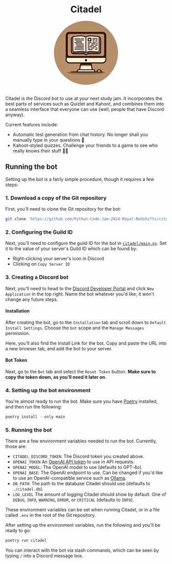 <div align="center">
    <h1>Citadel</h1>
    <img src ="/citadel.png" alt="Citadel profile image" height="200em">
</div>
<br>

Citadel is *the* Discord bot to use at your next study jam. It incorporates the best parts of services such as Quizlet and Kahoot, and combines them into a seamless interface that everyone can use (well, people that have Discord anyway).

Current features include:
- Automatic test generation from chat history. No longer shall you manually type in your questions 🥳
- Kahoot-styled quizzes. Challenge your friends to a game to see who really knows their stuff 🧑‍💻

## Running the bot
Setting up the bot is a fairly simple procedure, though it requires a few steps:

### 1. Download a copy of the Git repository
First, you'll need to clone the Git repository for the bot:

```bash
git clone 'https://github.com/Python-Code-Jam-2024-Royal-Redshifts/citadel'
```

### 2. Configuring the Guild ID
Next, you'll need to configure the guild ID for the bot in [`citadel/main.py`](https://github.com/Python-Code-Jam-2024-Royal-Redshifts/citadel/blob/cf42485bd8441b699d50c0b9489cc5466046b7b4/citadel/main.py#L15). Set it to the value of your server's Guild ID which can be found by:

- Right-clicking your server's icon in Discord
- Clicking on `Copy Server ID`

### 3. Creating a Discord bot
Next, you'll need to head to the [Discord Developer Portal](https://discord.com/developers/applications) and click `New Application` in the top right. Name the bot whatever you'd like; it won't change any future steps.

#### Installation
After creating the bot, go to the `Installation` tab and scroll down to `Default Install Settings`. Choose the `bot` scope and the `Manage Messages` permission.

Here, you'll also find the Install Link for the bot. Copy and paste the URL into a new browser tab, and add the bot to your server.

#### Bot Token
Next, go to the `Bot` tab and select the `Reset Token` button. **Make sure to copy the token down, as you'll need it later on**.

### 4. Setting up the bot environment
You're almost ready to run the bot. Make sure you have [Poetry](https://python-poetry.org/docs/#installation) installed, and then run the following:

```python
poetry install --only main
```


### 5. Running the bot
There are a few environment variables needed to run the bot. Currently, those are:

- `CITADEL_DISCORD_TOKEN`: The Discord token you created above.
- `OPENAI_TOKEN` An [OpenAI API token](https://platform.openai.com/docs/api-reference/api-keys) to use in API requests.
- `OPENAI_MODEL`: The OpenAI model to use (defaults to GPT-4o).
- `OPENAI_BASE`: The OpenAI endpoint to use. Can be changed if you'd like to use an OpenAI-compatible service such as [Ollama](https://ollama.com/).
- `DB_PATH`: The path to the database Citadel should use (defaults to `./citadel.db`).
- `LOG_LEVEL` The amount of logging Citadel should show by default. One of `DEBUG`, `INFO`, `WARNING`, `ERROR`, or `CRITICAL` (defaults to `INFO`).

These environment variables can be set when running Citadel, or in a file called `.env` in the root of the Git repository.

After setting up the environment variables, run the following and you'll be ready to go:

```bash
poetry run citadel
```

You can interact with the bot via slash commands, which can be seen by typing `/` into a Discord message box.
